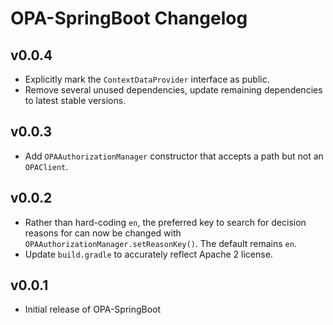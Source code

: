 # OPA-SpringBoot Changelog

## v0.0.4

* Explicitly mark the `ContextDataProvider` interface as public.
* Remove several unused dependencies, update remaining dependencies to latest stable versions.

## v0.0.3

* Add `OPAAuthorizationManager` constructor that accepts a path but not an `OPAClient`.

## v0.0.2

* Rather than hard-coding `en`, the preferred key to search for decision reasons for can now be changed with `OPAAuthorizationManager.setReasonKey()`. The default remains `en`.
* Update `build.gradle` to accurately reflect Apache 2 license.

## v0.0.1

* Initial release of OPA-SpringBoot
